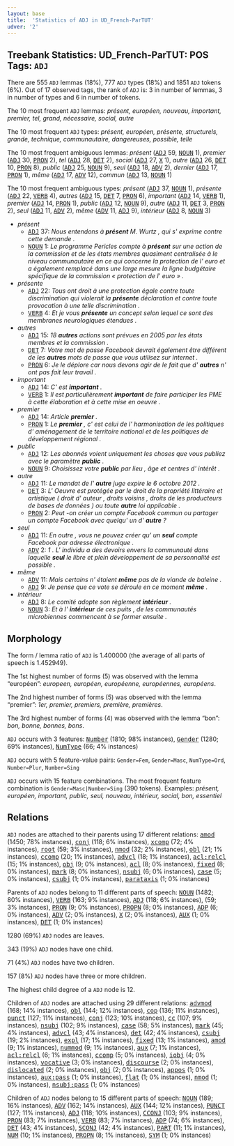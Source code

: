 ```yaml
---
layout: base
title:  'Statistics of ADJ in UD_French-ParTUT'
udver: '2'
---
```


## Treebank Statistics: UD_French-ParTUT: POS Tags: `ADJ`

There are 555 `ADJ` lemmas (18%), 777 `ADJ` types (18%) and 1851 `ADJ` tokens (6%).
Out of 17 observed tags, the rank of `ADJ` is: 3 in number of lemmas, 3 in number of types and 6 in number of tokens.

The 10 most frequent `ADJ` lemmas: <em>présent, européen, nouveau, important, premier, tel, grand, nécessaire, social, autre</em>

The 10 most frequent `ADJ` types:  <em>présent, européen, présente, structurels, grande, technique, communautaire, dangereuses, possible, telle</em>

The 10 most frequent ambiguous lemmas: <em>présent</em> (<tt><a href="fr_partut-pos-ADJ.html">ADJ</a></tt> 59, <tt><a href="fr_partut-pos-NOUN.html">NOUN</a></tt> 1), <em>premier</em> (<tt><a href="fr_partut-pos-ADJ.html">ADJ</a></tt> 30, <tt><a href="fr_partut-pos-PRON.html">PRON</a></tt> 2), <em>tel</em> (<tt><a href="fr_partut-pos-ADJ.html">ADJ</a></tt> 28, <tt><a href="fr_partut-pos-DET.html">DET</a></tt> 2), <em>social</em> (<tt><a href="fr_partut-pos-ADJ.html">ADJ</a></tt> 27, <tt><a href="fr_partut-pos-X.html">X</a></tt> 1), <em>autre</em> (<tt><a href="fr_partut-pos-ADJ.html">ADJ</a></tt> 26, <tt><a href="fr_partut-pos-DET.html">DET</a></tt> 10, <tt><a href="fr_partut-pos-PRON.html">PRON</a></tt> 8), <em>public</em> (<tt><a href="fr_partut-pos-ADJ.html">ADJ</a></tt> 25, <tt><a href="fr_partut-pos-NOUN.html">NOUN</a></tt> 9), <em>seul</em> (<tt><a href="fr_partut-pos-ADJ.html">ADJ</a></tt> 18, <tt><a href="fr_partut-pos-ADV.html">ADV</a></tt> 2), <em>dernier</em> (<tt><a href="fr_partut-pos-ADJ.html">ADJ</a></tt> 17, <tt><a href="fr_partut-pos-PRON.html">PRON</a></tt> 1), <em>même</em> (<tt><a href="fr_partut-pos-ADJ.html">ADJ</a></tt> 17, <tt><a href="fr_partut-pos-ADV.html">ADV</a></tt> 12), <em>commun</em> (<tt><a href="fr_partut-pos-ADJ.html">ADJ</a></tt> 13, <tt><a href="fr_partut-pos-NOUN.html">NOUN</a></tt> 1)

The 10 most frequent ambiguous types:  <em>présent</em> (<tt><a href="fr_partut-pos-ADJ.html">ADJ</a></tt> 37, <tt><a href="fr_partut-pos-NOUN.html">NOUN</a></tt> 1), <em>présente</em> (<tt><a href="fr_partut-pos-ADJ.html">ADJ</a></tt> 22, <tt><a href="fr_partut-pos-VERB.html">VERB</a></tt> 4), <em>autres</em> (<tt><a href="fr_partut-pos-ADJ.html">ADJ</a></tt> 15, <tt><a href="fr_partut-pos-DET.html">DET</a></tt> 7, <tt><a href="fr_partut-pos-PRON.html">PRON</a></tt> 6), <em>important</em> (<tt><a href="fr_partut-pos-ADJ.html">ADJ</a></tt> 14, <tt><a href="fr_partut-pos-VERB.html">VERB</a></tt> 1), <em>premier</em> (<tt><a href="fr_partut-pos-ADJ.html">ADJ</a></tt> 14, <tt><a href="fr_partut-pos-PRON.html">PRON</a></tt> 1), <em>public</em> (<tt><a href="fr_partut-pos-ADJ.html">ADJ</a></tt> 12, <tt><a href="fr_partut-pos-NOUN.html">NOUN</a></tt> 9), <em>autre</em> (<tt><a href="fr_partut-pos-ADJ.html">ADJ</a></tt> 11, <tt><a href="fr_partut-pos-DET.html">DET</a></tt> 3, <tt><a href="fr_partut-pos-PRON.html">PRON</a></tt> 2), <em>seul</em> (<tt><a href="fr_partut-pos-ADJ.html">ADJ</a></tt> 11, <tt><a href="fr_partut-pos-ADV.html">ADV</a></tt> 2), <em>même</em> (<tt><a href="fr_partut-pos-ADV.html">ADV</a></tt> 11, <tt><a href="fr_partut-pos-ADJ.html">ADJ</a></tt> 9), <em>intérieur</em> (<tt><a href="fr_partut-pos-ADJ.html">ADJ</a></tt> 8, <tt><a href="fr_partut-pos-NOUN.html">NOUN</a></tt> 3)


* <em>présent</em>
  * <tt><a href="fr_partut-pos-ADJ.html">ADJ</a></tt> 37: <em>Nous entendons à <b>présent</b> M. Wurtz , qui s' exprime contre cette demande .</em>
  * <tt><a href="fr_partut-pos-NOUN.html">NOUN</a></tt> 1: <em>Le programme Pericles compte à <b>présent</b> sur une action de la commission et de les états membres quasiment centralisée à le niveau communautaire en ce qui concerne la protection de l' euro et a également remplacé dans une large mesure la ligne budgétaire spécifique de la commission « protection de l' euro » .</em>
* <em>présente</em>
  * <tt><a href="fr_partut-pos-ADJ.html">ADJ</a></tt> 22: <em>Tous ont droit à une protection égale contre toute discrimination qui violerait la <b>présente</b> déclaration et contre toute provocation à une telle discrimination .</em>
  * <tt><a href="fr_partut-pos-VERB.html">VERB</a></tt> 4: <em>Et je vous <b>présente</b> un concept selon lequel ce sont des membranes neurologiques étendues .</em>
* <em>autres</em>
  * <tt><a href="fr_partut-pos-ADJ.html">ADJ</a></tt> 15: <em>18 <b>autres</b> actions sont prévues en 2005 par les états membres et la commission .</em>
  * <tt><a href="fr_partut-pos-DET.html">DET</a></tt> 7: <em>Votre mot de passe Facebook devrait également être différent de les <b>autres</b> mots de passe que vous utilisez sur internet .</em>
  * <tt><a href="fr_partut-pos-PRON.html">PRON</a></tt> 6: <em>Je le déplore car nous devons agir de le fait que d' <b>autres</b> n' ont pas fait leur travail .</em>
* <em>important</em>
  * <tt><a href="fr_partut-pos-ADJ.html">ADJ</a></tt> 14: <em>C' est <b>important</b> .</em>
  * <tt><a href="fr_partut-pos-VERB.html">VERB</a></tt> 1: <em>Il est particulièrement <b>important</b> de faire participer les PME à cette élaboration et à cette mise en oeuvre .</em>
* <em>premier</em>
  * <tt><a href="fr_partut-pos-ADJ.html">ADJ</a></tt> 14: <em>Article <b>premier</b> .</em>
  * <tt><a href="fr_partut-pos-PRON.html">PRON</a></tt> 1: <em>Le <b>premier</b> , c' est celui de l' harmonisation de les politiques d' aménagement de le territoire national et de les politiques de développement régional .</em>
* <em>public</em>
  * <tt><a href="fr_partut-pos-ADJ.html">ADJ</a></tt> 12: <em>Les abonnés voient uniquement les choses que vous publiez avec le paramètre <b>public</b> .</em>
  * <tt><a href="fr_partut-pos-NOUN.html">NOUN</a></tt> 9: <em>Choisissez votre <b>public</b> par lieu , âge et centres d' intérêt .</em>
* <em>autre</em>
  * <tt><a href="fr_partut-pos-ADJ.html">ADJ</a></tt> 11: <em>Le mandat de l' <b>autre</b> juge expire le 6 octobre 2012 .</em>
  * <tt><a href="fr_partut-pos-DET.html">DET</a></tt> 3: <em>L' Oeuvre est protégée par le droit de la propriété littéraire et artistique ( droit d' auteur , droits voisins , droits de les producteurs de bases de données ) ou toute <b>autre</b> loi applicable .</em>
  * <tt><a href="fr_partut-pos-PRON.html">PRON</a></tt> 2: <em>Peut -on créer un compte Facebook commun ou partager un compte Facebook avec quelqu' un d' <b>autre</b> ?</em>
* <em>seul</em>
  * <tt><a href="fr_partut-pos-ADJ.html">ADJ</a></tt> 11: <em>En outre , vous ne pouvez créer qu' un <b>seul</b> compte Facebook par adresse électronique .</em>
  * <tt><a href="fr_partut-pos-ADV.html">ADV</a></tt> 2: <em>1 . L' individu a des devoirs envers la communauté dans laquelle <b>seul</b> le libre et plein développement de sa personnalité est possible .</em>
* <em>même</em>
  * <tt><a href="fr_partut-pos-ADV.html">ADV</a></tt> 11: <em>Mais certains n' étaient <b>même</b> pas de la viande de baleine .</em>
  * <tt><a href="fr_partut-pos-ADJ.html">ADJ</a></tt> 9: <em>Je pense que ce vote se déroule en ce moment <b>même</b> .</em>
* <em>intérieur</em>
  * <tt><a href="fr_partut-pos-ADJ.html">ADJ</a></tt> 8: <em>Le comité adopte son règlement <b>intérieur</b> .</em>
  * <tt><a href="fr_partut-pos-NOUN.html">NOUN</a></tt> 3: <em>Et à l' <b>intérieur</b> de ces puits , de les communautés microbiennes commencent à se former ensuite .</em>

## Morphology

The form / lemma ratio of `ADJ` is 1.400000 (the average of all parts of speech is 1.452949).

The 1st highest number of forms (5) was observed with the lemma “européen”: <em>europeen, européen, européenne, européennes, européens</em>.

The 2nd highest number of forms (5) was observed with the lemma “premier”: <em>1er, premier, premiers, première, premières</em>.

The 3rd highest number of forms (4) was observed with the lemma “bon”: <em>bon, bonne, bonnes, bons</em>.

`ADJ` occurs with 3 features: <tt><a href="fr_partut-feat-Number.html">Number</a></tt> (1810; 98% instances), <tt><a href="fr_partut-feat-Gender.html">Gender</a></tt> (1280; 69% instances), <tt><a href="fr_partut-feat-NumType.html">NumType</a></tt> (66; 4% instances)

`ADJ` occurs with 5 feature-value pairs: `Gender=Fem`, `Gender=Masc`, `NumType=Ord`, `Number=Plur`, `Number=Sing`

`ADJ` occurs with 15 feature combinations.
The most frequent feature combination is `Gender=Masc|Number=Sing` (390 tokens).
Examples: <em>présent, européen, important, public, seul, nouveau, intérieur, social, bon, essentiel</em>


## Relations

`ADJ` nodes are attached to their parents using 17 different relations: <tt><a href="fr_partut-dep-amod.html">amod</a></tt> (1450; 78% instances), <tt><a href="fr_partut-dep-conj.html">conj</a></tt> (118; 6% instances), <tt><a href="fr_partut-dep-xcomp.html">xcomp</a></tt> (72; 4% instances), <tt><a href="fr_partut-dep-root.html">root</a></tt> (59; 3% instances), <tt><a href="fr_partut-dep-nmod.html">nmod</a></tt> (32; 2% instances), <tt><a href="fr_partut-dep-obl.html">obl</a></tt> (21; 1% instances), <tt><a href="fr_partut-dep-ccomp.html">ccomp</a></tt> (20; 1% instances), <tt><a href="fr_partut-dep-advcl.html">advcl</a></tt> (18; 1% instances), <tt><a href="fr_partut-dep-acl-relcl.html">acl:relcl</a></tt> (15; 1% instances), <tt><a href="fr_partut-dep-obj.html">obj</a></tt> (9; 0% instances), <tt><a href="fr_partut-dep-acl.html">acl</a></tt> (8; 0% instances), <tt><a href="fr_partut-dep-fixed.html">fixed</a></tt> (8; 0% instances), <tt><a href="fr_partut-dep-mark.html">mark</a></tt> (8; 0% instances), <tt><a href="fr_partut-dep-nsubj.html">nsubj</a></tt> (6; 0% instances), <tt><a href="fr_partut-dep-case.html">case</a></tt> (5; 0% instances), <tt><a href="fr_partut-dep-csubj.html">csubj</a></tt> (1; 0% instances), <tt><a href="fr_partut-dep-parataxis.html">parataxis</a></tt> (1; 0% instances)

Parents of `ADJ` nodes belong to 11 different parts of speech: <tt><a href="fr_partut-pos-NOUN.html">NOUN</a></tt> (1482; 80% instances), <tt><a href="fr_partut-pos-VERB.html">VERB</a></tt> (163; 9% instances), <tt><a href="fr_partut-pos-ADJ.html">ADJ</a></tt> (118; 6% instances),  (59; 3% instances), <tt><a href="fr_partut-pos-PRON.html">PRON</a></tt> (9; 0% instances), <tt><a href="fr_partut-pos-PROPN.html">PROPN</a></tt> (8; 0% instances), <tt><a href="fr_partut-pos-ADP.html">ADP</a></tt> (6; 0% instances), <tt><a href="fr_partut-pos-ADV.html">ADV</a></tt> (2; 0% instances), <tt><a href="fr_partut-pos-X.html">X</a></tt> (2; 0% instances), <tt><a href="fr_partut-pos-AUX.html">AUX</a></tt> (1; 0% instances), <tt><a href="fr_partut-pos-DET.html">DET</a></tt> (1; 0% instances)

1280 (69%) `ADJ` nodes are leaves.

343 (19%) `ADJ` nodes have one child.

71 (4%) `ADJ` nodes have two children.

157 (8%) `ADJ` nodes have three or more children.

The highest child degree of a `ADJ` node is 12.

Children of `ADJ` nodes are attached using 29 different relations: <tt><a href="fr_partut-dep-advmod.html">advmod</a></tt> (168; 14% instances), <tt><a href="fr_partut-dep-obl.html">obl</a></tt> (144; 12% instances), <tt><a href="fr_partut-dep-cop.html">cop</a></tt> (136; 11% instances), <tt><a href="fr_partut-dep-punct.html">punct</a></tt> (127; 11% instances), <tt><a href="fr_partut-dep-conj.html">conj</a></tt> (123; 10% instances), <tt><a href="fr_partut-dep-cc.html">cc</a></tt> (107; 9% instances), <tt><a href="fr_partut-dep-nsubj.html">nsubj</a></tt> (102; 9% instances), <tt><a href="fr_partut-dep-case.html">case</a></tt> (58; 5% instances), <tt><a href="fr_partut-dep-mark.html">mark</a></tt> (45; 4% instances), <tt><a href="fr_partut-dep-advcl.html">advcl</a></tt> (43; 4% instances), <tt><a href="fr_partut-dep-det.html">det</a></tt> (42; 4% instances), <tt><a href="fr_partut-dep-csubj.html">csubj</a></tt> (19; 2% instances), <tt><a href="fr_partut-dep-expl.html">expl</a></tt> (17; 1% instances), <tt><a href="fr_partut-dep-fixed.html">fixed</a></tt> (13; 1% instances), <tt><a href="fr_partut-dep-amod.html">amod</a></tt> (9; 1% instances), <tt><a href="fr_partut-dep-nummod.html">nummod</a></tt> (9; 1% instances), <tt><a href="fr_partut-dep-aux.html">aux</a></tt> (7; 1% instances), <tt><a href="fr_partut-dep-acl-relcl.html">acl:relcl</a></tt> (6; 1% instances), <tt><a href="fr_partut-dep-ccomp.html">ccomp</a></tt> (5; 0% instances), <tt><a href="fr_partut-dep-iobj.html">iobj</a></tt> (4; 0% instances), <tt><a href="fr_partut-dep-vocative.html">vocative</a></tt> (3; 0% instances), <tt><a href="fr_partut-dep-discourse.html">discourse</a></tt> (2; 0% instances), <tt><a href="fr_partut-dep-dislocated.html">dislocated</a></tt> (2; 0% instances), <tt><a href="fr_partut-dep-obj.html">obj</a></tt> (2; 0% instances), <tt><a href="fr_partut-dep-appos.html">appos</a></tt> (1; 0% instances), <tt><a href="fr_partut-dep-aux-pass.html">aux:pass</a></tt> (1; 0% instances), <tt><a href="fr_partut-dep-flat.html">flat</a></tt> (1; 0% instances), <tt><a href="fr_partut-dep-nmod.html">nmod</a></tt> (1; 0% instances), <tt><a href="fr_partut-dep-nsubj-pass.html">nsubj:pass</a></tt> (1; 0% instances)

Children of `ADJ` nodes belong to 15 different parts of speech: <tt><a href="fr_partut-pos-NOUN.html">NOUN</a></tt> (189; 16% instances), <tt><a href="fr_partut-pos-ADV.html">ADV</a></tt> (162; 14% instances), <tt><a href="fr_partut-pos-AUX.html">AUX</a></tt> (144; 12% instances), <tt><a href="fr_partut-pos-PUNCT.html">PUNCT</a></tt> (127; 11% instances), <tt><a href="fr_partut-pos-ADJ.html">ADJ</a></tt> (118; 10% instances), <tt><a href="fr_partut-pos-CCONJ.html">CCONJ</a></tt> (103; 9% instances), <tt><a href="fr_partut-pos-PRON.html">PRON</a></tt> (83; 7% instances), <tt><a href="fr_partut-pos-VERB.html">VERB</a></tt> (83; 7% instances), <tt><a href="fr_partut-pos-ADP.html">ADP</a></tt> (74; 6% instances), <tt><a href="fr_partut-pos-DET.html">DET</a></tt> (43; 4% instances), <tt><a href="fr_partut-pos-SCONJ.html">SCONJ</a></tt> (42; 4% instances), <tt><a href="fr_partut-pos-PART.html">PART</a></tt> (11; 1% instances), <tt><a href="fr_partut-pos-NUM.html">NUM</a></tt> (10; 1% instances), <tt><a href="fr_partut-pos-PROPN.html">PROPN</a></tt> (8; 1% instances), <tt><a href="fr_partut-pos-SYM.html">SYM</a></tt> (1; 0% instances)

